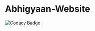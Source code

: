 # Abhigyaan-Website
[![Codacy Badge](https://api.codacy.com/project/badge/Grade/13f048f0d71d42679b637b8a425be01a)](https://app.codacy.com/manual/manavseksaria/Abhigyaan-Website?utm_source=github.com&utm_medium=referral&utm_content=plutoniumblast/Abhigyaan-Website&utm_campaign=Badge_Grade_Settings)